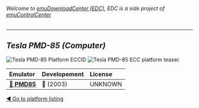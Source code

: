 ###### Welcome to [emuDownloadCenter (EDC)](https://github.com/PhoenixInteractiveNL/emuDownloadCenter/wiki/), EDC is a side project of [emuControlCenter](https://github.com/PhoenixInteractiveNL/emuControlCenter/wiki/)
***
## _Tesla PMD-85 (Computer)_
![](https://raw.githubusercontent.com/wiki/PhoenixInteractiveNL/emuDownloadCenter/images_platform/ecc_pmd85_cell.png "Tesla PMD-85 Platform ECCID")
![](https://raw.githubusercontent.com/wiki/PhoenixInteractiveNL/emuDownloadCenter/images_platform/ecc_pmd85_teaser.png "Tesla PMD-85 ECC platform teaser.")

| Emulator | Developement | License |
|:---------|:-------------|:--------|
| [:file_folder: **PMD85**](https://github.com/PhoenixInteractiveNL/emuDownloadCenter/wiki/Emulator-pmd85#menu) | :red_circle: (2003) | UNKNOWN |

[:arrow_backward: Go to platform listing](https://github.com/PhoenixInteractiveNL/emuDownloadCenter/wiki/EDC-Platform-List)
